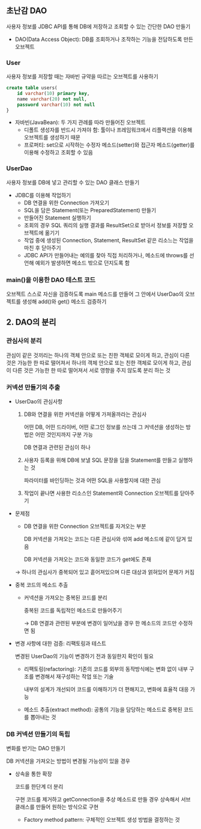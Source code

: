 ## 초난감 DAO

사용자 정보를 JDBC API를 통해 DB에 저장하고 조회할 수 있는 간단한 DAO 만들기

- DAO(Data Access Object): DB를 조회하거나 조작하는 기능을 전담하도록 만든 오브젝트

### User

사용자 정보를 저장할 때는 자바빈 규약을 따르는 오브젝트를 사용하기

```sql
create table users(
	id varchar(10) primary key,
	name varchar(20) not null,
	password varchar(10) not null
}
```

- 자바빈(JavaBean): 두 가지 관례를 따라 만들어진 오브젝트
    - 디폴트 생성자를 반드시 가져야 함: 툴이나 프레임워크에서 리플랙션을 이용해 오브젝트를 생성하기 때문
    - 프로퍼티: set으로 시작하는 수정자 메소드(setter)와 접근자 메소드(getter)를 이용해 수정하고 조회할 수 있음

### UserDao

사용자 정보를 DB에 넣고 관리할 수 있는 DAO 클래스 만들기

- JDBC를 이용해 작업하기
    - DB 연결을 위한 Connection 가져오기
    - SQL을 담은 Statement(또는 PreparedStatement) 만들기
    - 만들어진 Statement 실행하기
    - 조회의 경우 SQL 쿼리의 실행 결과를 ResultSet으로 받아서 정보를 저장할 오브젝트에 옮기기
    - 작업 중에 생성된 Connection, Statement, ResultSet 같은 리소느는 작업을 마친 후 닫아주기
    - JDBC API가 만들어내는 예의를 찾아 직접 처리하거나, 메소드에 throws를 선언해 예외가 발생하면 메소드 밖으로 던지도록 함

### main()을 이용한 DAO 테스트 코드

오브젝트 스스로 자신을 검증하도록 main 메소드를 만들어 그 안에서 UserDao의 오브젝트를 생성해 add()와 get() 메소드 검증하기

## 2. DAO의 분리

### 관심사의 분리

관심이 같은 것끼리는 하나의 객체 안으로 또는 친한 객체로 모이게 하고, 관심이 다른 것은 가능한 한 따로 떨어져서 하나의 객체 안으로 또는 친한 객체로 모이게 하고, 관심이 다른 것은 가능한 한 따로 떨어져서 서로 영향을 주지 않도록 분리 하는 것

### 커넥션 만들기의 추출

- UserDao의 관심사항
    1. DB와 연결을 위한 커넥션을 어떻게 가져올까라는 관심사
        
        어떤 DB, 어떤 드라이버, 어떤 로그인 정보를 쓰는데 그 커넥션을 생성하는 방법은 어떤 것인지까지 구분 가능
        
        DB 연결과 관련된 관심이 하나
        
    2. 사용자 등록을 위해 DB에 보낼 SQL 문장을 담을 Statement를 만들고 실행하는 것
        
        파라미터를 바인딩하는 것과 어떤 SQL을 사용할지에 대한 관심
        
    3. 작업이 끝나면 사용한 리소스인 Statement와 Connection 오브젝트를 닫아주기
- 문제점
    - DB 연결을 위한 Connection 오브젝트를 자겨오는 부분
        
        DB 커넥션을 가져오는 코드는 다른 관심사와 섞여 add 메소드에 같이 담겨 있음
        
        DB 커넥션을 가져오는 코드와 동일한 코드가 get에도 존재
        
    
    → 하나의 관심사가 중복되어 있고 흩어져있으며 다른 대상과 얽혀있어 문제가 커짐
    
- 중복 코드의 메소드 추출
    - 커넥션을 가져오는 중복된 코드를 분리
        
        중복된 코드를 독립적인 메소드로 만들어주기
        
        → DB 연결과 관련된 부분에 변경이 일어났을 경우 한 메소드의 코드만 수정하면 됨
        
- 변경 사항에 대한 검증: 리팩토링과 테스트
    
    변경된 UserDao의 기능이 변경하기 전과 동일한지 확인이 필요
    
    - 리팩토링(refactoring): 기존의 코드를 외부의 동작방식에는 변화 없이 내부 구조를 변경해서 재구성하는 작업 또는 기술
        
        내부의 설계가 개선되어 코드를 이해하기가 더 편해지고, 변화에 효율적 대응 가능
        
    - 메소드 추출(extract method): 공통의 기능을 담당하는 메소드로 중복된 코드를 뽑아내는 것

### DB 커넥션 만들기의 독립

변화를 반기는 DAO 만들기

DB 커넥션을 가져오는 방법이 변경될 가능성이 있을 경우

- 상속을 통한 확장
    
    코드를 한단계 더 분리
    
    구현 코드를 제거하고 getConnection을 추상 메소드로 만들 경우 상속해서 서브 클래스를 만들어 원하는 방식으로 구현
    
    - Factory method pattern: 구체적인 오브젝트 생성 방법을 결정하는 것